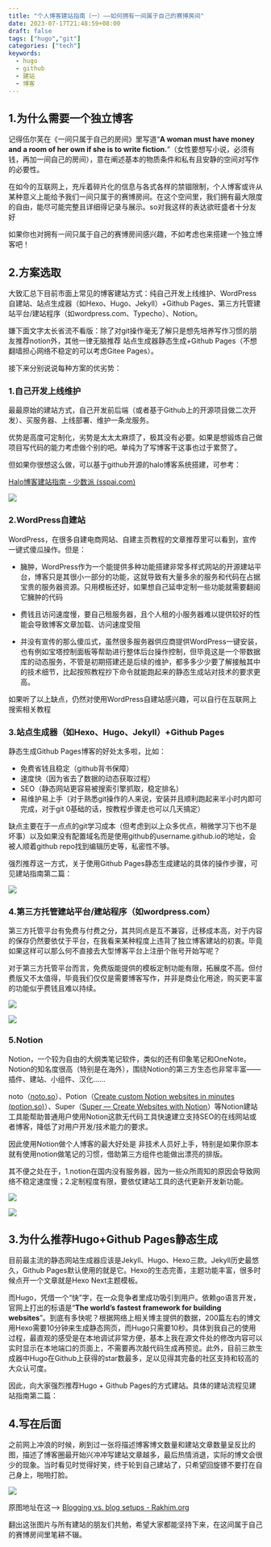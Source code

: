 ```yaml
---
title: "个人博客建站指南（一）——如何拥有一间属于自己的赛博房间"
date: 2023-07-17T21:48:59+08:00
draft: false
tags: ["hugo","git"]
categories: ["tech"]
keywords:
  - hugo
  - github
  - 建站
  - 博客
---
```


## 1.为什么需要一个独立博客

记得伍尔芙在《一间只属于自己的房间》里写道“**A woman must have money and a room of her own if she is to write fiction.**”（女性要想写小说，必须有钱，再加一间自己的房间），意在阐述基本的物质条件和私有且安静的空间对写作的必要性。

在如今的互联网上，充斥着碎片化的信息与各式各样的禁锢限制，个人博客或许从某种意义上能给予我们一间只属于的赛博房间。在这个空间里，我们拥有最大限度的自由，能尽可能完整且详细得记录与展示。so对我这样的表达欲旺盛者十分友好

如果你也对拥有一间只属于自己的赛博房间感兴趣，不如考虑也来搭建一个独立博客吧！

## 2.方案选取

大致汇总下目前市面上常见的博客建站方式：纯自己开发上线维护、WordPress自建站、站点生成器（如Hexo、Hugo、Jekyll）+Github Pages、第三方托管建站平台/建站程序（如wordpress.com、Typecho）、Notion。

嫌下面文字太长省流不看版：除了对git操作毫无了解只是想先培养写作习惯的朋友推荐notion外，其他一律无脑推荐 站点生成器静态生成+Github Pages（不想翻墙担心网络不稳定的可以考虑Gitee Pages）。

接下来分别说说每种方案的优劣势：

### 1.自己开发上线维护

最最原始的建站方式，自己开发前后端（或者基于Github上的开源项目做二次开发）、买服务器、上线部署、维护一条龙服务。

优势是高度可定制化，劣势是太太太麻烦了，极其没有必要。如果是想锻炼自己做项目写代码的能力考虑做个别的吧。单纯为了写博客干这事也过于累赘了。

但如果你很想这么做，可以基于github开源的halo博客系统搭建，可参考：

[Halo博客建站指南 - 少数派 (sspai.com)](https://sspai.com/post/72257#!)

![](/img/halo.png)

### 2.WordPress自建站

WordPress，在很多自建电商网站、自建主页教程的文章推荐里可以看到，宣传一键式傻瓜操作。但是：

- 臃肿，WordPress作为一个能提供多种功能搭建非常多样式网站的开源建站平台，博客只是其很小一部分的功能，这就导致有大量多余的服务和代码在占据宝贵的服务器资源。只用模板还好，如果想自己延申定制一些功能就需要翻阅它臃肿的代码

- 费钱且访问速度慢，要自己租服务器，且个人租的小服务器难以提供较好的性能会导致博客文章加载、访问速度受阻

- 并没有宣传的那么傻瓜式，虽然很多服务器供应商提供WordPress一键安装，也有例如宝塔控制面板等帮助进行整体后台操作控制，但毕竟这是一个带数据库的动态服务，不管是初期搭建还是后续的维护，都多多少少要了解接触其中的技术细节，比起按照教程抄下命令就能跑起来的静态生成站对技术的要求更高。

如果听了以上缺点，仍然对使用WordPress自建站感兴趣，可以自行在互联网上搜索相关教程

### 3.站点生成器（如Hexo、Hugo、Jekyll）+Github Pages

静态生成Github Pages博客的好处太多啦，比如：

- 免费省钱且稳定（github背书保障）
- 速度快（因为省去了数据的动态获取过程）
- SEO（静态网站更容易被搜索引擎抓取，稳定排名）
- 易维护易上手（对于熟悉git操作的人来说，安装并且顺利跑起来半小时内即可完成，对于git 0基础的话，按教程步骤走也可以几天搞定）

缺点主要在于一点点的git学习成本（但考虑到以上众多优点，稍微学习下也不是坏事）以及如果没有配置域名而是使用github的username.github.io的地址，会被人顺着github repo找到编辑历史等，私密性不够。

强烈推荐这一方式，关于使用Github Pages静态生成建站的具体的操作步骤，可见建站指南第二篇：



![](/img/hugo.png)

### 4.第三方托管建站平台/建站程序（如wordpress.com）

第三方托管平台有免费与付费之分，其共同点是互不兼容，迁移成本高，对于内容的保存仍然要依仗于平台，在我看来某种程度上违背了独立博客建站的初衷。毕竟如果这样可以那么何不直接去大型博客平台上注册个账号开始写呢？

对于第三方托管平台而言，免费版能提供的模板定制功能有限，拓展度不高。但付费版又不太值得，毕竟我们仅仅是需要博客写作，并非是商业化用途，购买更丰富的功能似乎费钱且难以持续。

![](/img/wordpress.png)

![](/img/wordpress2.png)

### 5.Notion

Notion，一个较为自由的大纲类笔记软件，类似的还有印象笔记和OneNote。Notion的知名度很高（特别是在海外），围绕Notion的第三方生态也非常丰富——插件、建站、小组件、汉化......

noto（[noto.so](https://noto.so/)）、Potion（[Create custom Notion websites in minutes (potion.so)](https://potion.so/)）、Super（[Super — Create Websites with Notion](https://super.so/)）等Notion建站工具能帮助普通用户使用Notion这款无代码工具快速建立支持SEO的在线网站或者博客，降低了对用户开发/技术能力的要求。

因此使用Notion做个人博客的最大好处是 非技术人员好上手，特别是如果你原本就有使用notion做笔记的习惯，借助第三方组件也能做出漂亮的排版。

其不便之处在于，1.notion在国内没有服务器，因为一些众所周知的原因会导致网络不稳定速度慢；2.定制程度有限，要依仗建站工具的迭代更新开发新功能。

![](/img/notion.png)

![](/img/noto.png)


## 3.为什么推荐Hugo+Github Pages静态生成

目前最主流的静态网站生成器应该是Jekyll、Hugo、Hexo三款。Jekyll历史最悠久，Github Pages默认使用的就是它。Hexo的生态完善，主题功能丰富，很多时候点开一个文章就是Hexo Next主题模板。

而Hugo，凭借一个“快”字，在一众竞争者里成功吸引到用户。依赖go语言开发，官网上打出的标语是“**The world’s fastest framework for building websites**”。到底有多快呢？根据网络上相关博主提供的数据，200篇左右的博文用Hexo需要10分钟来生成静态网页，而Hugo只需要10秒。具体到我自己的使用过程，最直观的感受是在本地调试非常方便，基本上我在源文件处的修改内容可以实时显示在本地端口的页面上，不需要再次敲代码生成再预览。此外，目前三款生成器中Hugo在Github上获得的star数最多，足以见得其完备的社区支持和较高的大众认可度。

因此，向大家强烈推荐Hugo + Github Pages的方式建站。具体的建站流程见建站指南第二篇：



## 4.写在后面

之前网上冲浪的时候，刷到过一张将描述博客博文数量和建站文章数量呈反比的图，描述了博客圈最开始兴冲冲写建站文章越多，最后热情消退，实际的博文会很少的现象。当时看见时觉得好笑，终于轮到自己建站了，只希望回旋镖不要打在自己身上，啪啪打脸。

![](/img/Blogging&blogSetups.jpg)

原图地址在这—> [Blogging vs. blog setups - Rakhim.org](https://rakhim.org/honestly-undefined/19/)

翻出这张图片与所有建站的朋友们共勉，希望大家都能坚持下来，在这间属于自己的赛博房间里笔耕不辍。

